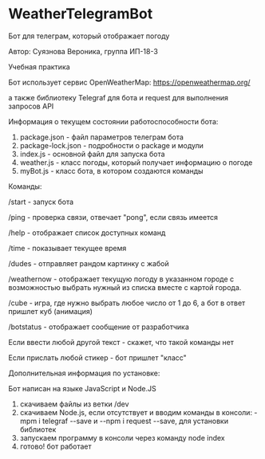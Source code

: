 # WeatherTelegramBot
Бот для телеграм, который отображает погоду

Автор: Суязнова Вероника, группа ИП-18-3

Учебная практика


Бот использует сервис OpenWeatherMap: https://openweathermap.org/

а также библиотеку Telegraf для бота и request для выполнения запросов API

Информация о текущем состоянии работоспособности бота:
1. package.json - файл параметров телеграм бота
2. package-lock.json - подробности о package и модули
3. index.js - основной файл для запуска бота
4. weather.js - класс погоды, который получает информацию о погоде
5. myBot.js - класс бота, в котором создаются команды


Команды:

/start - запуск бота

/ping - проверка связи, отвечает "pong", если связь имеется

/help - отображает список доступных команд

/time - показывает текущее время

/dudes - отправляет рандом картинку с жабой

/weathernow - отображает текущую погоду в указанном городе c возможностью выбрать нужный из списка вместе с картой города.

/сube - игра, где нужно выбрать любое число от 1 до 6, а бот в ответ пришлет куб (анимация)

/botstatus - отображает сообщение от разработчика 

Если ввести любой другой текст - скажет, что такой команды нет

Если прислать любой стикер - бот пришлет "класс"


Дополнительная информация по установке:

Бот написан на языке JavaScript и Node.JS

1. скачиваем файлы из ветки /dev
2. скачиваем Node.js, если отсутствует и вводим команды в консоли: -mpm i telegraf --save и --npm i request --save, для установки библиотек
3. запускаем программу в консоли через команду node index 
4. готово! бот работает
